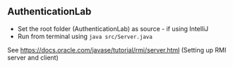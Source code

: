 ## AuthenticationLab
- Set the root folder (AuthenticationLab) as source - if using IntelliJ
- Run from terminal using ```java src/Server.java```

See https://docs.oracle.com/javase/tutorial/rmi/server.html (Setting up RMI server and client)

